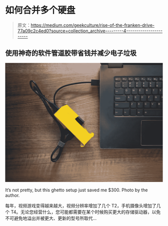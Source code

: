 # 如何合并多个硬盘

> 原文：<https://medium.com/geekculture/rise-of-the-franken-drive-77a09c2c4ed0?source=collection_archive---------4----------------------->

## 使用神奇的软件管道胶带省钱并减少电子垃圾

![](img/1a728ed6fa4092fc1a4db279438b3840.png)

It’s not pretty, but this ghetto setup just saved me $300\. Photo by the author.

每年，视频游戏变得越来越大，视频分辨率增加了几个 T2，手机摄像头增加了几个 T4。无论您经营什么，您可能都需要在某个时候购买更大的存储驱动器，以免不可避免地溢出并被更大、更新的型号所取代…